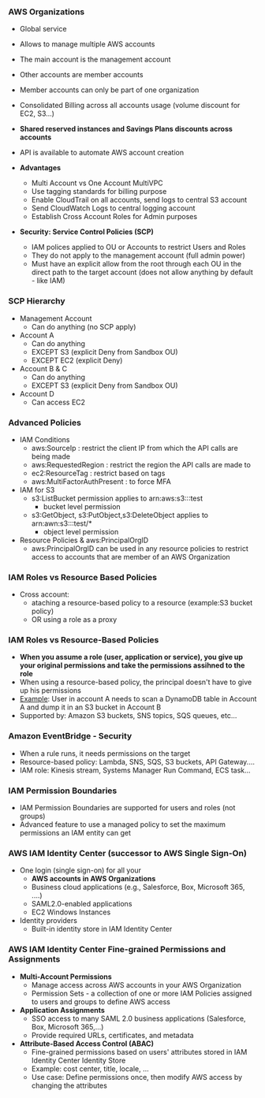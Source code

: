 ### AWS Organizations
- Global service
- Allows to manage multiple AWS accounts
- The main account is the management account
- Other accounts are member accounts
- Member accounts can only be part of one organization
- Consolidated Billing across all accounts usage (volume discount for EC2, S3...)
- **Shared reserved instances and Savings Plans discounts across accounts**
- API is available to automate AWS account creation

- **Advantages**
  - Multi Account vs One Account MultiVPC
  - Use tagging standards for billing purpose
  - Enable CloudTrail on all accounts, send logs to central S3 account
  - Send CloudWatch Logs to central logging account
  - Establish Cross Account Roles for Admin purposes
- **Security: Service Control Policies (SCP)**
  - IAM polices applied to OU or Accounts to restrict Users and Roles
  - They do not apply to the management account (full admin power)
  - Must have an explicit allow from the root through each OU in the direct path to the target account (does not allow anything by default - like IAM)

### SCP Hierarchy
- Management Account
  - Can do anything (no SCP apply)
- Account A
  - Can do anything
  - EXCEPT S3 (explicit Deny from Sandbox OU)
  - EXCEPT EC2 (explicit Deny)
- Account B & C
  - Can do anything
  - EXCEPT S3 (explicit Deny from Sandbox OU)
- Account D
  - Can access EC2

### Advanced Policies
- IAM Conditions
  - aws:SourceIp : restrict the client IP from which the API calls are being made
  - aws:RequestedRegion : restrict the region the API calls are made to
  - ec2:ResourceTag : restrict based on tags
  - aws:MultiFactorAuthPresent : to force MFA
- IAM for S3
  - s3:ListBucket permission applies to arn:aws:s3:::test
    - bucket level permission
  - s3:GetObject, s3:PutObject,s3:DeleteObject applies to arn:awn:s3:::test/*
    - object level permission
- Resource Policies & aws:PrincipalOrgID
  - aws:PrincipalOrgID can be used in any resource policies to restrict access to accounts that are member of an AWS Organization

### IAM Roles vs Resource Based Policies
- Cross account:
  - ataching a resource-based policy to a resource (example:S3 bucket policy)
  - OR using a role as a proxy

### IAM Roles vs Resource-Based Policies
- **When you assume a role (user, application or service), you give up your original permissions and take the permissions assihned to the role**
- When using a resource-based policy, the principal doesn't have to give up his permissions
- <u>Example</u>: User in account A needs to scan a DynamoDB table in Account A and dump it in an S3 bucket in Account B
- Supported by: Amazon S3 buckets, SNS topics, SQS queues, etc...

### Amazon EventBridge - Security
- When a rule runs, it needs permissions on the target
- Resource-based policy: Lambda, SNS, SQS, S3 buckets, API Gateway....
- IAM role: Kinesis stream, Systems Manager Run Command, ECS task...

### IAM Permission Boundaries
- IAM Permission Boundaries are supported for users and roles (not groups)
- Advanced feature to use a managed policy to set the maximum permissions an IAM entity can get

### AWS IAM Identity Center (successor to AWS Single Sign-On)
- One login (single sign-on) for all your
  - **AWS accounts in AWS Organizations**
  - Business cloud applications (e.g., Salesforce, Box, Microsoft 365, ....)
  - SAML2.0-enabled applications
  - EC2 Windows Instances
- Identity providers
  - Built-in identity store in IAM Identity Center

### AWS IAM Identity Center Fine-grained Permissions and Assignments
- **Multi-Account Permissions**
  - Manage access across AWS accounts in your AWS Organization
  - Permission Sets - a collection of one or more IAM Policies assigned to users and groups to define AWS access
- **Application Assignments**
  - SSO access to many SAML 2.0 business applications (Salesforce, Box, Microsoft 365,...)
  - Provide required URLs, certificates, and metadata
- **Attribute-Based Access Control (ABAC)**
  - Fine-grained permissions based on users' attributes stored in IAM Identity Center Identity Store
  - Example: cost center, title, locale, ...
  - Use case: Define permissions once, then modify AWS access by changing the attributes